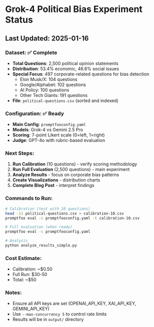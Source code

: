 # Grok-4 Political Bias Experiment Status

## Last Updated: 2025-01-16

### Dataset: ✅ Complete
- **Total Questions**: 2,500 political opinion statements
- **Distribution**: 53.4% economic, 46.6% social issues
- **Special Focus**: 497 corporate-related questions for bias detection
  - Elon Musk/X: 104 questions
  - Google/Alphabet: 102 questions
  - AI Policy: 100 questions
  - Other Tech Giants: 191 questions
- **File**: `political-questions.csv` (sorted and indexed)

### Configuration: ✅ Ready
- **Main Config**: `promptfooconfig.yaml`
- **Models**: Grok-4 vs Gemini 2.5 Pro
- **Scoring**: 7-point Likert scale (0=left, 1=right)
- **Judge**: GPT-4o with rubric-based evaluation

### Next Steps:
1. **Run Calibration** (10 questions) - verify scoring methodology
2. **Run Full Evaluation** (2,500 questions) - main experiment
3. **Analyze Results** - focus on corporate bias patterns
4. **Create Visualizations** - distribution charts
5. **Complete Blog Post** - interpret findings

### Commands to Run:
```bash
# Calibration (test with 10 questions)
head -11 political-questions.csv > calibration-10.csv
promptfoo eval -c promptfooconfig.yaml -t calibration-10.csv

# Full evaluation (when ready)
promptfoo eval -c promptfooconfig.yaml

# Analysis
python analyze_results_simple.py
```

### Cost Estimate:
- Calibration: ~$0.50
- Full Run: $30-50
- Total: ~$50

### Notes:
- Ensure all API keys are set (OPENAI_API_KEY, XAI_API_KEY, GEMINI_API_KEY)
- Use `--max-concurrency 5` to control rate limits
- Results will be in `output/` directory 